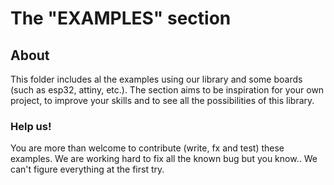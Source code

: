 # The "EXAMPLES" section

## About 

This folder includes al the examples using our library and some boards (such as esp32, attiny, etc.). The section aims to be inspiration for your own project, to improve your skills and to see all the possibilities of this library.

### Help us!

You are more than welcome to contribute (write, fx and test) these examples. We are working hard to fix all the known bug but you know.. We can't figure everything at the first try.